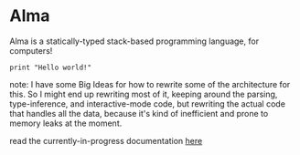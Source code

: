 Alma
====

Alma is a statically-typed stack-based programming language, for computers!

```
print "Hello world!"
```

note: I have some Big Ideas for how to rewrite some of the
architecture for this. So I might end up rewriting most of
it, keeping around the parsing, type-inference, and
interactive-mode code, but rewriting the actual code that
handles all the data, because it's kind of inefficient and
prone to memory leaks at the moment.

read the currently-in-progress documentation [here](http://milesianmedia.net/projects/alma/doc/)
